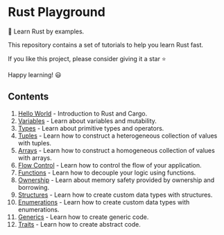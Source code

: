 # Rust Playground

🦀 Learn Rust by examples.

This repository contains a set of tutorials to help you learn Rust fast.

If you like this project, please consider giving it a star ⭐

Happy learning! 😃

## Contents

1. [Hello World](01-hello-world/README.md) - Introduction to Rust and Cargo.
2. [Variables](02-variables/README.md) - Learn about variables and mutability.
3. [Types](03-primitive-types/README.md) - Learn about primitive types and operators.
4. [Tuples](04-tuples/README.md) - Learn how to construct a heterogeneous collection of values with tuples.
5. [Arrays](05-arrays/README.md) - Learn how to construct a homogeneous collection of values with arrays.
6. [Flow Control](06-flow-control/README.md) - Learn how to control the flow of your application.
7. [Functions](07-functions/README.md) - Learn how to decouple your logic using functions.
8. [Ownership](08-ownership/README.md) - Learn about memory safety provided by ownership and borrowing.
9. [Structures](09-structs/README.md) - Learn how to create custom data types with structures.
10. [Enumerations](10-enums/README.md) - Learn how to create custom data types with enumerations.
11. [Generics](11-generics/README.md) - Learn how to create generic code.
12. [Traits](12-traits/README.md) - Learn how to create abstract code.
